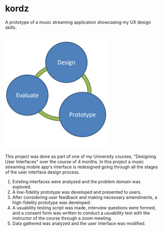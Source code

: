 # kordz
A prototype of a music streaming application showcasing my UX design skills.

![ui design process](/process.JPG)

This project was done as part of one of my University courses, "Designing User Interfaces" over the course of 4 months.
In this project a music streaming mobile app's interface is redesigned going through all the stages of the user interface design process. 
1. Existing interfaces were analyzed and the problem domain was explored. 
2. A low-fidelity prototype was developed and presented to users.
3. After considering user feedback and making necessary amendments, a high-fidelity prototype was developed.
4. A usuability testing script was made, interview questions were formed, and a consent form was written to conduct a usuability test with the instructor of the course through a zoom meeting.
5. Data gathered was analyzed and the user interface was modified. 

